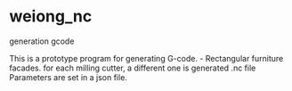# weiong_nc
generation gcode

This is a prototype program for generating G-code. - Rectangular furniture facades. for each milling cutter, a different one is generated .nc file Parameters are set in a json file.
